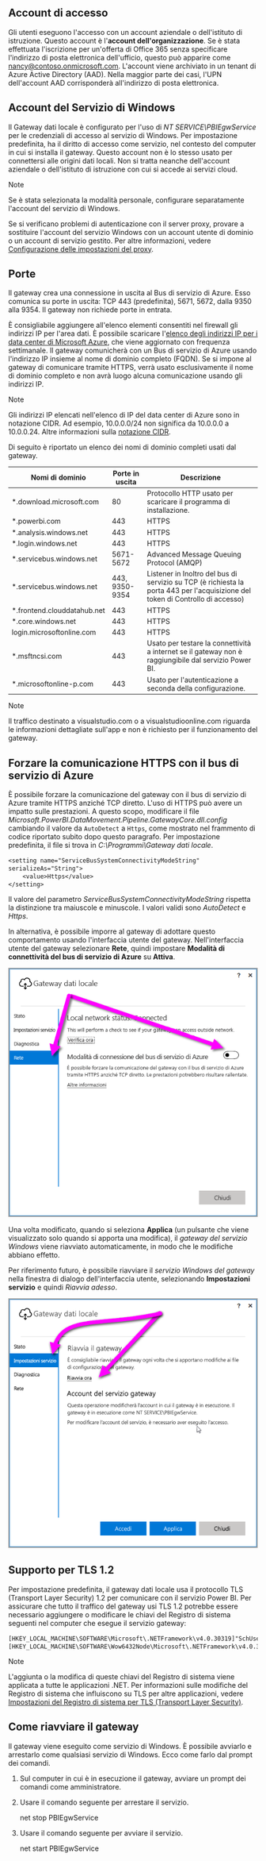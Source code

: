 ## <a name="sign-in-account"></a>Account di accesso

Gli utenti eseguono l'accesso con un account aziendale o dell'istituto di istruzione. Questo account è l'**account dell'organizzazione**. Se è stata effettuata l'iscrizione per un'offerta di Office 365 senza specificare l'indirizzo di posta elettronica dell'ufficio, questo può apparire come nancy@contoso.onmicrosoft.com. L'account viene archiviato in un tenant di Azure Active Directory (AAD). Nella maggior parte dei casi, l'UPN dell'account AAD corrisponderà all'indirizzo di posta elettronica.

## <a name="windows-service-account"></a>Account del Servizio di Windows

Il Gateway dati locale è configurato per l'uso di *NT SERVICE\PBIEgwService* per le credenziali di accesso al servizio di Windows. Per impostazione predefinita, ha il diritto di accesso come servizio, nel contesto del computer in cui si installa il gateway. Questo account non è lo stesso usato per connettersi alle origini dati locali. Non si tratta neanche dell'account aziendale o dell'istituto di istruzione con cui si accede ai servizi cloud.

> [!NOTE]
> Se è stata selezionata la modalità personale, configurare separatamente l'account del servizio di Windows.

Se si verificano problemi di autenticazione con il server proxy, provare a sostituire l'account del servizio Windows con un account utente di dominio o un account di servizio gestito. Per altre informazioni, vedere [Configurazione delle impostazioni del proxy](../service-gateway-proxy.md#changing-the-gateway-service-account-to-a-domain-user).

## <a name="ports"></a>Porte

Il gateway crea una connessione in uscita al Bus di servizio di Azure. Esso comunica su porte in uscita: TCP 443 (predefinita), 5671, 5672, dalla 9350 alla 9354.  Il gateway non richiede porte in entrata.

È consigliabile aggiungere all'elenco elementi consentiti nel firewall gli indirizzi IP per l'area dati. È possibile scaricare l'[elenco degli indirizzi IP per i data center di Microsoft Azure](https://www.microsoft.com/download/details.aspx?id=41653), che viene aggiornato con frequenza settimanale. Il gateway comunicherà con un Bus di servizio di Azure usando l'indirizzo IP insieme al nome di dominio completo (FQDN). Se si impone al gateway di comunicare tramite HTTPS, verrà usato esclusivamente il nome di dominio completo e non avrà luogo alcuna comunicazione usando gli indirizzi IP.

> [!NOTE]
> Gli indirizzi IP elencati nell'elenco di IP del data center di Azure sono in notazione CIDR. Ad esempio, 10.0.0.0/24 non significa da 10.0.0.0 a 10.0.0.24. Altre informazioni sulla [notazione CIDR](http://whatismyipaddress.com/cidr).

Di seguito è riportato un elenco dei nomi di dominio completi usati dal gateway.

| Nomi di dominio | Porte in uscita | Descrizione |
| --- | --- | --- |
| *.download.microsoft.com |80 |Protocollo HTTP usato per scaricare il programma di installazione. |
| *.powerbi.com |443 |HTTPS |
| *.analysis.windows.net |443 |HTTPS |
| *.login.windows.net |443 |HTTPS |
| *.servicebus.windows.net |5671-5672 |Advanced Message Queuing Protocol (AMQP) |
| *.servicebus.windows.net |443, 9350-9354 |Listener in Inoltro del bus di servizio su TCP (è richiesta la porta 443 per l'acquisizione del token di Controllo di accesso) |
| *.frontend.clouddatahub.net |443 |HTTPS |
| *.core.windows.net |443 |HTTPS |
| login.microsoftonline.com |443 |HTTPS |
| *.msftncsi.com |443 |Usato per testare la connettività a internet se il gateway non è raggiungibile dal servizio Power BI. |
| *.microsoftonline-p.com |443 |Usato per l'autenticazione a seconda della configurazione. |

> [!NOTE]
> Il traffico destinato a visualstudio.com o a visualstudioonline.com riguarda le informazioni dettagliate sull'app e non è richiesto per il funzionamento del gateway.

## <a name="forcing-https-communication-with-azure-service-bus"></a>Forzare la comunicazione HTTPS con il bus di servizio di Azure

È possibile forzare la comunicazione del gateway con il bus di servizio di Azure tramite HTTPS anziché TCP diretto. L'uso di HTTPS può avere un impatto sulle prestazioni. A questo scopo, modificare il file *Microsoft.PowerBI.DataMovement.Pipeline.GatewayCore.dll.config* cambiando il valore da `AutoDetect` a `Https`, come mostrato nel frammento di codice riportato subito dopo questo paragrafo. Per impostazione predefinita, il file si trova in *C:\Programmi\Gateway dati locale*.

```
<setting name="ServiceBusSystemConnectivityModeString" serializeAs="String">
    <value>Https</value>
</setting>
```

Il valore del parametro *ServiceBusSystemConnectivityModeString* rispetta la distinzione tra maiuscole e minuscole. I valori validi sono *AutoDetect* e *Https*.

In alternativa, è possibile imporre al gateway di adottare questo comportamento usando l'interfaccia utente del gateway. Nell'interfaccia utente del gateway selezionare **Rete**, quindi impostare **Modalità di connettività del bus di servizio di Azure** su **Attiva**.

![](./media/gateway-onprem-accounts-ports-more/gw-onprem_01.png)

Una volta modificato, quando si seleziona **Applica** (un pulsante che viene visualizzato solo quando si apporta una modifica), il *gateway del servizio Windows* viene riavviato automaticamente, in modo che le modifiche abbiano effetto.

Per riferimento futuro, è possibile riavviare il *servizio Windows del gateway* nella finestra di dialogo dell'interfaccia utente, selezionando **Impostazioni servizio** e quindi *Riavvia adesso*.

![](./media/gateway-onprem-accounts-ports-more/gw-onprem_02.png)

## <a name="support-for-tls-12"></a>Supporto per TLS 1.2

Per impostazione predefinita, il gateway dati locale usa il protocollo TLS (Transport Layer Security) 1.2 per comunicare con il servizio Power BI. Per assicurare che tutto il traffico del gateway usi TLS 1.2 potrebbe essere necessario aggiungere o modificare le chiavi del Registro di sistema seguenti nel computer che esegue il servizio gateway:

```
[HKEY_LOCAL_MACHINE\SOFTWARE\Microsoft\.NETFramework\v4.0.30319]"SchUseStrongCrypto"=dword:00000001
[HKEY_LOCAL_MACHINE\SOFTWARE\Wow6432Node\Microsoft\.NETFramework\v4.0.30319]"SchUseStrongCrypto"=dword:00000001
```

> [!NOTE]
> L'aggiunta o la modifica di queste chiavi del Registro di sistema viene applicata a tutte le applicazioni .NET. Per informazioni sulle modifiche del Registro di sistema che influiscono su TLS per altre applicazioni, vedere [Impostazioni del Registro di sistema per TLS (Transport Layer Security)](https://docs.microsoft.com/windows-server/security/tls/tls-registry-settings).

## <a name="how-to-restart-the-gateway"></a>Come riavviare il gateway

Il gateway viene eseguito come servizio di Windows. È possibile avviarlo e arrestarlo come qualsiasi servizio di Windows. Ecco come farlo dal prompt dei comandi.

1. Sul computer in cui è in esecuzione il gateway, avviare un prompt dei comandi come amministratore.
2. Usare il comando seguente per arrestare il servizio.
   
   net stop PBIEgwService
3. Usare il comando seguente per avviare il servizio.
   
   net start PBIEgwService

